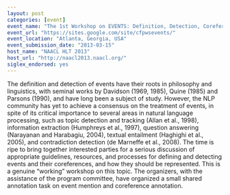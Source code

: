 ```yaml
---
layout: post
categories: [event]
event_name: "The 1st Workshop on EVENTS: Definition, Detection, Coreference, and Representation"
event_url: "https://sites.google.com/site/cfpwsevents/"
event_location: "Atlanta, Georgia, USA"
event_submission_date: "2013-03-15"
host_name: "NAACL HLT 2013"
host_url: "http://naacl2013.naacl.org/"
siglex_endorsed: yes
---
```

The definition and detection of events have their roots in philosophy and linguistics, with seminal works by Davidson (1969, 1985), Quine (1985) and Parsons (1990), and have long been a subject of study.  However, the NLP community has yet to achieve a consensus on the treatment of events, in spite of its critical importance to several areas in natural language processing, such as topic detection and tracking (Allan et al., 1998), information extraction (Humphreys et al., 1997), question answering (Narayanan and Harabagiu, 2004), textual entailment (Haghighi et al., 2005), and contradiction detection (de Marneffe et al., 2008). The time is ripe to bring together interested parties for a serious discussion of appropriate guidelines, resources, and processes for defining and detecting events and their coreferences, and how they should be represented. This is a genuine “working” workshop on this topic. The organizers, with the assistance of the program committee, have organized a small shared annotation task on event mention and coreference annotation.